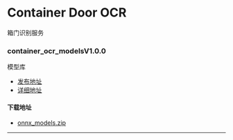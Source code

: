 #  Container Door OCR
箱门识别服务
### container_ocr_modelsV1.0.0
模型库
* [发布地址](https://github.com/jadehh/ContainerOCR/releases/tag/container_ocr_modelsV1.0.0)
* [详细地址](https://github.com/jadehh/jadehh_file/releases/tag/container_ocr_modelsV1.0.0)
#### 下载地址
* [onnx_models.zip](https://gh.con.sh/https://github.com/jadehh/jadehh_file/releases/download/container_ocr_modelsV1.0.0/onnx_models.zip)
---